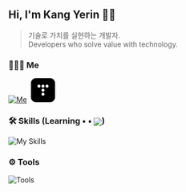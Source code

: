## Hi, I'm Kang Yerin 👋🏻
>  기술로 가치를 실현하는 개발자. <br>
> Developers who solve value with technology.

### 👩🏻‍💻 Me
  [![Me](https://go-skill-icons.vercel.app/api/icons?i=linkedin)](https://www.linkedin.com/in/kyer5/)  &nbsp;[![Me](assets/tistory2.png)](https://kyer5.tistory.com/)

### 🛠 Skills (Learning • • <img align="center" width="20px" src="https://github.githubassets.com/images/mona-loading-dark.gif"/>)
  ![My Skills](https://go-skill-icons.vercel.app/api/icons?i=java,spring,mysql)

### ⚙️ Tools
  ![Tools](https://go-skill-icons.vercel.app/api/icons?i=idea,git)
